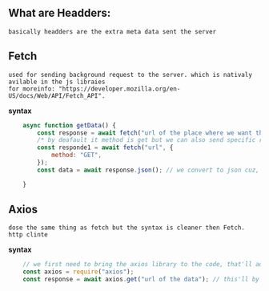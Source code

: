 ## What are Headders: 
	basically headders are the extra meta data sent the server
## Fetch ##
	used for sending background request to the server. which is nativaly avilable in the js libraies
	for moreinfo: "https://developer.mozilla.org/en-US/docs/Web/API/Fetch_API".
**syntax**
```javascript
	async function getData() {
		const response = await fetch("url of the place where we want the data from"); // this'll return a promise
		/* by deafault it method is get but we can also send specific requests */
		const responde1 = await fetch("url", {
			method: "GET",
		});
		const data = await response.json(); // we convert to json cuz, server sands the raw response.

	}
```

## Axios ##
	dose the same thing as fetch but the syntax is cleaner then Fetch.
	http clinte
**syntax**
```javascript
	// we first need to bring the axios library to the code, that'll add extra bulk
	const axios = require("axios");
	const response = await axios.get("url of the data"); // this'll by default convert the data to json
```